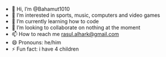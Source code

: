 - 👋 Hi, I’m @Bahamut1010
- 👀 I’m interested in sports, music, computers and video games
- 🌱 I’m currently learning how to code
- 💞️ I’m looking to collaborate on nothing at the moment
- 📫 How to reach me rasul.alhark@gmail.com
- 😄 Pronouns: he/him
- ⚡ Fun fact: i have 4 children

<!---
Bahamut1010/Bahamut1010 is a ✨ special ✨ repository because its `README.md` (this file) appears on your GitHub profile.
You can click the Preview link to take a look at your changes.
--->
